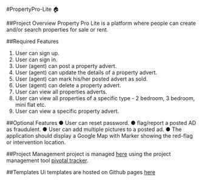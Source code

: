  #PropertyPro-Lite :house:

##Project Overview
Property Pro Lite is a platform where people can create and/or search properties for sale or rent.

##Required Features
1. User can sign up.
2. User can sign in.
3. User (agent) can post a property advert.
4. User (agent) can update the details of a property advert.
5. User (agent) can mark his/her posted advert as sold.
6. User (agent) can delete a property advert.
7. User can view all properties adverts.
8. User can view all properties of a specific type - 2 bedroom, 3 bedroom, mini flat etc.
9. User can view a specific property advert.

##Optional Features
● User can reset password.
● flag/report a posted AD as fraudulent.
● User can add multiple pictures to a posted ad.
● The application should display a Google Map with Marker showing the red-flag or
intervention location.

##Project Management
project is managed [here](https://www.pivotaltracker.com/n/projects/2354807) using the project management tool [pivotal tracker](www.pivotaltracler.com).

##Templates 
Ui templates are hosted on Github pages [here](evansinho.github.io/PropertyPro-lite/UI)
